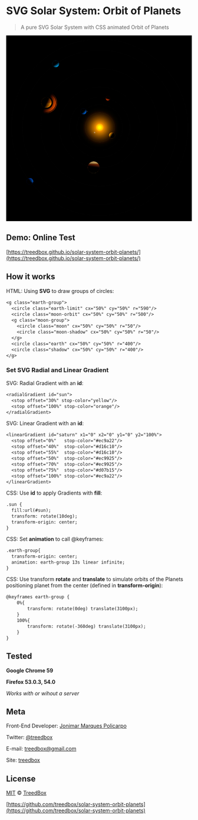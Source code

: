 # SVG Solar System: Orbit of Planets
> A pure SVG Solar System with CSS animated Orbit of Planets

![SVG Solar System: Orbit of Planets](assets/screenshot.png)

## Demo: Online Test
[https://treedbox.github.io/solar-system-orbit-planets/](https://treedbox.github.io/solar-system-orbit-planets/)

## How it works
HTML: Using **SVG** to draw groups of circles:
```
<g class="earth-group">
  <circle class="earth-limit" cx="50%" cy="50%" r="590"/>
  <circle class="moon-orbit" cx="50%" cy="50%" r="500"/>
  <g class="moon-group">
    <circle class="moon" cx="50%" cy="50%" r="50"/>
    <circle class="moon-shadow" cx="50%" cy="50%" r="50"/>
  </g>
  <circle class="earth" cx="50%" cy="50%" r="400"/>
  <circle class="shadow" cx="50%" cy="50%" r="400"/>
</g>
```
### Set SVG Radial and Linear Gradient

SVG: Radial Gradient with an **id**:
```
<radialGradient id="sun">
  <stop offset="30%" stop-color="yellow"/>
  <stop offset="100%" stop-color="orange"/>
</radialGradient>
```

SVG: Linear Gradient with an **id**:
```
<linearGradient id="saturn" x1="0" x2="0" y1="0" y2="100%">
  <stop offset="0%"   stop-color="#ec9a22"/>
  <stop offset="40%"  stop-color="#d16c10"/>
  <stop offset="55%"  stop-color="#d16c10"/>
  <stop offset="50%"  stop-color="#ec9925"/>
  <stop offset="70%"  stop-color="#ec9925"/>
  <stop offset="75%"  stop-color="#d07b15"/>
  <stop offset="100%" stop-color="#ec9a22"/>
</linearGradient>
```
CSS: Use **id** to apply Gradients with **fill**:
```
.sun {
  fill:url(#sun);
  transform: rotate(10deg);
  transform-origin: center;
}
```
CSS: Set **animation** to call @keyframes:
```
.earth-group{
  transform-origin: center;
  animation: earth-group 13s linear infinite;
}
```
CSS: Use transform **rotate** and **translate** to simulate orbits of the Planets positioning planet from the center (defined in **transform-origin**):
```
@keyframes earth-group {
	0%{
		transform: rotate(0deg) translate(3100px);
	}
	100%{
		transform: rotate(-360deg) translate(3100px);
	}
}
```
## Tested
**Google Chrome 59**

**Firefox 53.0.3, 54.0**

*Works with or wihout a server*

## Meta
Front-End Developer: [Jonimar Marques Policarpo](http://linkedin.com/treedbox 'LinkEdin')

Twitter: [@treedbox](http://twitter.com/treedbox)

E-mail: [treedbox@gmail.com](mailto:treedbox@gmail.com)

Site: [treedbox](http://treedbox.com)

## License
[MIT](LICENSE.md) © [TreedBox](https://github.com/treedbox)

[https://github.com/treedbox/solar-system-orbit-planets](https://github.com/treedbox/solar-system-orbit-planets)

